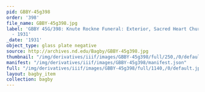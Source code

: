 ```yaml
---
pid: GBBY-45g398
order: '398'
file_name: GBBY-45g398.jpg
label: 'GBBY 45G/398: Knute Rockne Funeral: Exterior, Sacred Heart Church Basilica
  - 1931'
_date: '1931'
object_type: glass plate negative
source: http://archives.nd.edu/Bagby/GBBY-45g398.jpg
thumbnail: "/img/derivatives/iiif/images/GBBY-45g398/full/250,/0/default.jpg"
manifest: "/img/derivatives/iiif/images/GBBY-45g398/manifest.json"
full: "/img/derivatives/iiif/images/GBBY-45g398/full/1140,/0/default.jpg"
layout: bagby_item
collection: bagby
---
```

